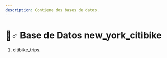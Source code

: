 ```yaml
---
description: Contiene dos bases de datos.
---
```


# 🚵♂ Base de Datos new\_york\_citibike

1. citibike\_trips.



&#x20;

&#x20;

&#x20;

&#x20;

&#x20;

&#x20;

&#x20;

&#x20;

